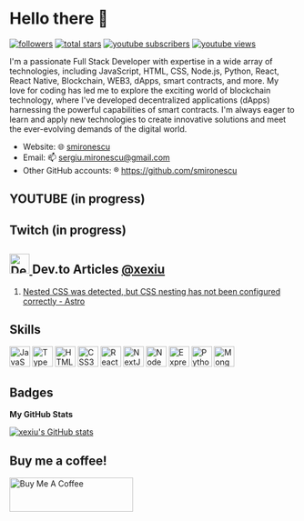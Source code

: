# Hello there 👋
<p align="left">
         <a href="https://github.com/xexiu?tab=followers">
         <img alt="followers" title="Follow me on Github" src="https://custom-icon-badges.demolab.com/github/followers/xexiu?color=236ad3&labelColor=1155ba&style=for-the-badge&logo=person-add&label=Follow&logoColor=white"/></a>
      <a href="https://github.com/xexiu?tab=repositories&sort=stargazers">
         <img alt="total stars" title="Total stars on GitHub" src="https://custom-icon-badges.demolab.com/github/stars/xexiu?color=55960c&style=for-the-badge&labelColor=488207&logo=star"/></a>
      <a href="https://www.youtube.com/@smironescu?sub_confirmation=1">
         <img alt="youtube subscribers" title="Subscribe to my YouTube channel" src="https://custom-icon-badges.demolab.com/youtube/channel/subscribers/UCAgzqRPN6DBcoy8MxHGPETA?color=%23E05D44&label=SUBSCRIBE&logo=video&logoColor=white&style=for-the-badge&labelColor=CE4630"/></a> 
      <a href="https://www.youtube.com/@smironescu">
         <img alt="youtube views" title="YouTube views" src="https://custom-icon-badges.demolab.com/youtube/channel/views/UCAgzqRPN6DBcoy8MxHGPETA?color=%23E1AD0E&logo=eye&logoColor=white&style=for-the-badge&labelColor=C79600"/></a> 
   </p>

I'm a passionate Full Stack Developer with expertise in a wide array of technologies, including JavaScript, HTML, CSS, Node.js, Python, React, React Native, Blockchain, WEB3, dApps, smart contracts, and more. My love for coding has led me to explore the exciting world of blockchain technology, where I've developed decentralized applications (dApps) harnessing the powerful capabilities of smart contracts. I'm always eager to learn and apply new technologies to create innovative solutions and meet the ever-evolving demands of the digital world.

- Website: :globe_with_meridians: [smironescu](https://xexiu.netlify.app/)
- Email: 📫 sergiu.mironescu@gmail.com
- Other GitHub accounts: :registered: https://github.com/smironescu

## YOUTUBE (in progress)
## Twitch (in progress)



## <a href="https://dev.to/xexiu"><img src="https://dev-to-uploads.s3.amazonaws.com/uploads/logos/resized_logo_UQww2soKuUsjaOGNB38o.png" title="Dev.to Article" alt="Dev.to Article" width="35"/> </a> Dev.to Articles <a href="https://dev.to/xexiu">@xexiu</a>
1. [Nested CSS was detected, but CSS nesting has not been configured correctly - Astro](https://dev.to/xexiu/nested-css-was-detected-but-css-nesting-has-not-been-configured-correctly-astro-392k)


## Skills

<p align="left">
<a href="https://developer.mozilla.org/en-US/docs/Web/JavaScript" target="_blank" rel="noreferrer"><img src="https://raw.githubusercontent.com/gist/xexiu/165aca8fd3ee3d1b18323adc46a0e35f/raw/6f7a236f662ce68656bc7f7e83ac7942dbcd9dcc/javascript.svg" width="36" height="36" alt="JavaScript" /></a>
<a href="https://www.typescriptlang.org/" target="_blank" rel="noreferrer"><img src="https://raw.githubusercontent.com/gist/xexiu/165aca8fd3ee3d1b18323adc46a0e35f/raw/6f7a236f662ce68656bc7f7e83ac7942dbcd9dcc/typescript.svg" width="36" height="36" alt="TypeScript" /></a>
<a href="https://developer.mozilla.org/en-US/docs/Glossary/HTML5" target="_blank" rel="noreferrer"><img src="https://raw.githubusercontent.com/gist/xexiu/165aca8fd3ee3d1b18323adc46a0e35f/raw/6f7a236f662ce68656bc7f7e83ac7942dbcd9dcc/html5.svg" width="36" height="36" alt="HTML5" /></a>
<a href="https://www.w3.org/TR/CSS/#css" target="_blank" rel="noreferrer"><img src="https://raw.githubusercontent.com/gist/xexiu/165aca8fd3ee3d1b18323adc46a0e35f/raw/6f7a236f662ce68656bc7f7e83ac7942dbcd9dcc/css3.svg" width="36" height="36" alt="CSS3" /></a>
<a href="https://reactjs.org/" target="_blank" rel="noreferrer"><img src="https://raw.githubusercontent.com/gist/xexiu/165aca8fd3ee3d1b18323adc46a0e35f/raw/6f7a236f662ce68656bc7f7e83ac7942dbcd9dcc/react.svg" width="36" height="36" alt="React" /></a>
<a href="https://nextjs.org/docs" target="_blank" rel="noreferrer"><img src="https://raw.githubusercontent.com/gist/xexiu/165aca8fd3ee3d1b18323adc46a0e35f/raw/6f7a236f662ce68656bc7f7e83ac7942dbcd9dcc/nextjs.svg" width="36" height="36" alt="NextJs" /></a>
<a href="https://nodejs.org/en/" target="_blank" rel="noreferrer"><img src="https://raw.githubusercontent.com/gist/xexiu/165aca8fd3ee3d1b18323adc46a0e35f/raw/6f7a236f662ce68656bc7f7e83ac7942dbcd9dcc/nodejs.svg" width="36" height="36" alt="NodeJS" /></a>
<a href="https://expressjs.com/" target="_blank" rel="noreferrer"><img src="https://raw.githubusercontent.com/gist/xexiu/165aca8fd3ee3d1b18323adc46a0e35f/raw/6f7a236f662ce68656bc7f7e83ac7942dbcd9dcc/express.svg" width="36" height="36" alt="Express" /></a>
<a href="https://www.python.org/" target="_blank" rel="noreferrer"><img src="https://raw.githubusercontent.com/gist/xexiu/165aca8fd3ee3d1b18323adc46a0e35f/raw/fc5a20b4a78b26efae69208268507eb943f3a8e3/python.svg" width="36" height="36" alt="Python" /></a>
<a href="https://www.mongodb.com/" target="_blank" rel="noreferrer"><img src="https://raw.githubusercontent.com/gist/xexiu/165aca8fd3ee3d1b18323adc46a0e35f/raw/6f7a236f662ce68656bc7f7e83ac7942dbcd9dcc/mongodb.svg" width="36" height="36" alt="MongoDB" /></a>
</p>

## Badges

<b>My GitHub Stats</b>

<a href="http://www.github.com/xexiu"><img src="https://github-readme-stats.vercel.app/api?username=xexiu&show_icons=true&hide=contribs&count_private=true&hide_border=true&show_icons=true&theme=tokyonight" alt="xexiu's GitHub stats" /></a>

## Buy me a coffee!

<a href="https://www.buymeacoffee.com/xexiu" target="_blank"><img src="https://cdn.buymeacoffee.com/buttons/v2/default-green.png" alt="Buy Me A Coffee" style="height: 60px !important;width: 217px !important;" ></a>

<!--
**xexiu/xexiu** is a ✨ _special_ ✨ repository because its `README.md` (this file) appears on your GitHub profile.

Here are some ideas to get you started:

- 🔭 I’m currently working on ...
- 🌱 I’m currently learning ...
- 👯 I’m looking to collaborate on ...
- 🤔 I’m looking for help with ...
- 💬 Ask me about ...
- 📫 How to reach me: ...
- 😄 Pronouns: ...
- ⚡ Fun fact: ...
-->
